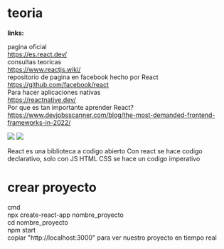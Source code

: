 # teoria

**links:** <br>

pagina oficial<br>
https://es.react.dev/ <br>
consultas teoricas<br>
https://www.reactjs.wiki/ <br>
repositorio de pagina en facebook hecho por React <br>
https://github.com/facebook/react <br>
Para hacer aplicaciones nativas<br>
https://reactnative.dev/ <br>
Por que es tan importante aprender React?
https://www.devjobsscanner.com/blog/the-most-demanded-frontend-frameworks-in-2022/

<img src="https://www.devjobsscanner.com/assets/blog/frontend-framework-2022/frontend-framework-ranking-2.svg">
<img src="https://www.devjobsscanner.com/assets/blog/frontend-framework-2022/frontend-framework-percentage-by-country-2.svg">


React es una biblioteca a codigo abierto
Con react se hace codigo declarativo, solo con JS HTML CSS se hace un codigo imperativo <br>

# crear proyecto <br>

cmd <br>
npx create-react-app nombre_proyecto <br>
cd nombre_proyecto <br>
npm start <br>
copiar "http://localhost:3000" para ver nuestro proyecto en tiempo real<br> 